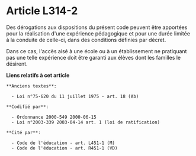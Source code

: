 # Article L314-2

Des dérogations aux dispositions du présent code peuvent être apportées pour la réalisation d'une expérience pédagogique et
pour une durée limitée à la conduite de celle-ci, dans des conditions définies par décret.

Dans ce cas, l'accès aisé à une école ou à un établissement ne pratiquant pas une telle expérience doit être garanti aux
élèves dont les familles le désirent.

**Liens relatifs à cet article**

	**Anciens textes**:

	  - Loi n°75-620 du 11 juillet 1975 - art. 18 (Ab)

	**Codifié par**:

	  - Ordonnance 2000-549 2000-06-15
	  - Loi n°2003-339 2003-04-14 art. 1 (loi de ratification)

	**Cité par**:

	  - Code de l'éducation - art. L451-1 (M)
	  - Code de l'éducation - art. R451-1 (VD)
